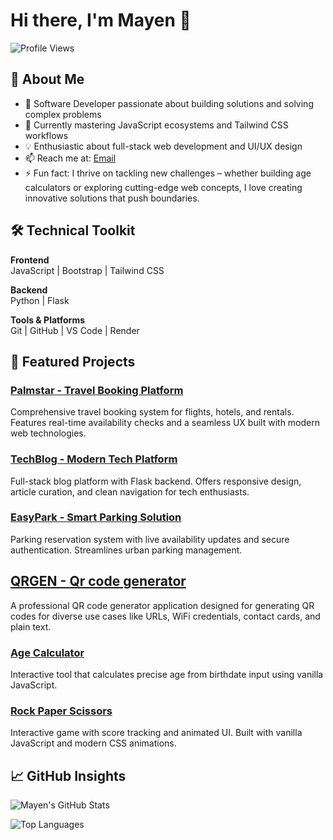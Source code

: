 # Hi there, I'm Mayen 👋

![Profile Views](https://komarev.com/ghpvc/?username=Mayen007)

## 🚀 About Me

- 🔭 Software Developer passionate about building solutions and solving complex problems
- 🌱 Currently mastering JavaScript ecosystems and Tailwind CSS workflows
- 💡 Enthusiastic about full-stack web development and UI/UX design
- 📫 Reach me at: [Email](mailto:mayenakech9@gmail.com)
- ⚡ Fun fact: I thrive on tackling new challenges – whether building age calculators or exploring cutting-edge web concepts, I love creating innovative solutions that push boundaries.

## 🛠️ Technical Toolkit

**Frontend**  
JavaScript | Bootstrap | Tailwind CSS

**Backend**  
Python | Flask

**Tools & Platforms**  
Git | GitHub | VS Code | Render

## 🌟 Featured Projects

### [Palmstar - Travel Booking Platform](https://palmstar.onrender.com)

Comprehensive travel booking system for flights, hotels, and rentals. Features real-time availability checks and a seamless UX built with modern web technologies.

### [TechBlog - Modern Tech Platform](https://techblog-coral.vercel.app)

Full-stack blog platform with Flask backend. Offers responsive design, article curation, and clean navigation for tech enthusiasts.

### [EasyPark - Smart Parking Solution](https://easypark-lgqj.onrender.com)

Parking reservation system with live availability updates and secure authentication. Streamlines urban parking management.

## [QRGEN - Qr code generator](https://bluewey.netlify.app)

A professional QR code generator application designed for generating QR codes for diverse use cases like URLs, WiFi credentials, contact cards, and plain text.

### [Age Calculator](https://mayen007.github.io/age-calculator/)

Interactive tool that calculates precise age from birthdate input using vanilla JavaScript.

### [Rock Paper Scissors](https://github.com/Mayen007/Rock-Paper-Scissors)

Interactive game with score tracking and animated UI. Built with vanilla JavaScript and modern CSS animations.

## 📈 GitHub Insights

![Mayen's GitHub Stats](https://github-readme-stats.vercel.app/api?username=Mayen007&show_icons=true&theme=radical&hide_title=true&width=400)

![Top Languages](https://github-readme-stats.vercel.app/api/top-langs/?username=Mayen007&layout=compact&theme=radical&width=400)
